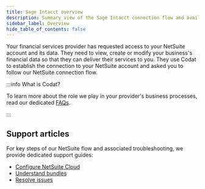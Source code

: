 ```yaml
---
title: Sage Intacct overview
description: Summary view of the Sage Intacct connection flow and available support
sidebar_label: Overview
hide_table_of_contents: false
---
```


Your financial services provider has requested access to your NetSuite account and its data. They need to view, create or modify your business's financial data so that they can deliver their services to you. They use Codat to establish the connection to your NetSuite account and asked you to follow our NetSuite connection flow.

:::info What is Codat?

To learn more about the role we play in your provider's business processes, read our dedicated [FAQs](/smb-help-hub/codat/faq).

:::

## Support articles

For key steps of our NetSuite flow and associated troubleshooting, we provide dedicated support guides:

- [Configure NetSuite Cloud](/smb-help-hub/integrations/netsuite/suitecloud)
- [Understand bundles](/smb-help-hub/integrations/netsuite/bundles)
- [Resolve issues](/smb-help-hub/integrations/netsuite/troubleshooting)
